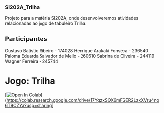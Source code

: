 ### SI202A_Trilha
Projeto para a matéria SI202A, onde desenvolveremos atividades relacionadas ao jogo de tabuleiro Trilha.

## Participantes
Gustavo Batistic Ribeiro - 174028
Henrique Arakaki Fonseca - 236540
Paloma Eduarda Salvador de Mello - 260610
Sabrina de Oliveira - 244119
Wagner Ferreira - 245744

# Jogo: Trilha

[![Open In Colab](https://colab.research.google.com/assets/colab-badge.svg)](https://colab.research.google.com/drive/17YqzxSQX6mFGER2LzxXVru4no6T9CZYa?usp=sharing]
